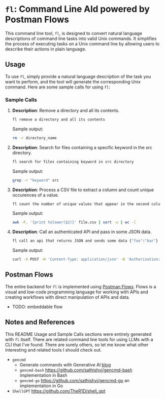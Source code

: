 # `fl`: Command Line AId powered by Postman Flows

This command line tool, `fl`, is designed to convert natural language descriptions of command line tasks into valid Unix commands.
It simplifies the process of executing tasks on a Unix command line by allowing users to describe their actions in plain language.

## Usage

To use `fl`, simply provide a natural language description of the task you want to perform, and the tool will generate the corresponding Unix command.
Here are some sample calls for using `fl`:

### Sample Calls

1. **Description**: Remove a directory and all its contents.
   ```sh
   fl remove a directory and all its contents
   ```
   Sample output:
   ```sh
   rm -r directory_name
   ```

2. **Description**: Search for files containing a specific keyword in the src directory.
   ```sh
   fl search for files containing keyword in src directory
   ```

   Sample output:
   ```sh
   grep -r "keyword" src
   ```

3. **Description**: Process a CSV file to extract a column and count unique occurences of a value.
   ```sh
   fl count the number of unique values that appear in the second column of a csv file, make sure the count is case insensitive, report the total count only
   ```
   Sample output:
   ```sh
   awk -F, '{print tolower($2)}' file.csv | sort -u | wc -l
   ```
   
4. **Description**: Call an authenticated API and pass in some JSON data.
   ```sh
   fl call an api that returns JSON and sends some data {"foo":"bar"} as json where the api uses basic auth and the secret is an environment variable called API_KEY
   ```

   Sample output:
   ```sh
   curl -X POST -H 'Content-Type: application/json' -H 'Authorization: Basic $API_KEY' -d '{"foo":"bar"}' https://api.example.com/endpoint
   ```

## Postman Flows

The entire backend for `fl` is implemented using [Postman Flows](https://learning.postman.com/docs/postman-flows/overview). Flows is a visual and low-code programming language for working with APIs and creating workflows with direct manipulation of APIs and data.

- TODO: embeddable flow

## Notes and References

This README Usage and Sample Calls sections were entirely generated with `fl` itself.
There are related command line tools for using LLMs with a CLI that I've found. There are surely others, so let me know what other interesting and related tools I should check out.

- `gencmd`
  - Generate commands with Generative AI [blog](https://sathishvj.medium.com/gencmd-generate-commands-with-generative-ai-d945b2a1d050)
  - `gencmd-bash` https://github.com/sathishvj/gencmd-bash implementation in Bash
  - `gencmd-go` https://github.com/sathishvj/gencmd-go an implementation in Go
- `ShellGPT` https://github.com/TheR1D/shell_gpt
